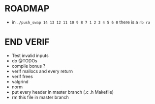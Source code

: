 # ROADMAP
- in `./push_swap 14 13 12 11 10 9 8 7 1 2 3 4 5 6 0` there is a `rb ra`

# END VERIF
- Test invalid inputs
- do @TODOs
- compile bonus ?
- verif mallocs and every return
- verif frees
- valgrind
- norm
- put every header in master branch (.c .h Makefile)
- rm this file in master branch